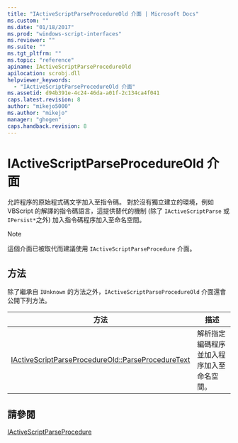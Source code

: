 ```yaml
---
title: "IActiveScriptParseProcedureOld 介面 | Microsoft Docs"
ms.custom: ""
ms.date: "01/18/2017"
ms.prod: "windows-script-interfaces"
ms.reviewer: ""
ms.suite: ""
ms.tgt_pltfrm: ""
ms.topic: "reference"
apiname: IActiveScriptParseProcedureOld
apilocation: scrobj.dll
helpviewer_keywords: 
  - "IActiveScriptParseProcedureOld 介面"
ms.assetid: d94b391e-4c24-46da-a01f-2c134ca4f041
caps.latest.revision: 8
author: "mikejo5000"
ms.author: "mikejo"
manager: "ghogen"
caps.handback.revision: 8
---
```

# IActiveScriptParseProcedureOld 介面
允許程序的原始程式碼文字加入至指令碼。  對於沒有獨立建立的環境，例如 VBScript 的解譯的指令碼語言，這提供替代的機制 \(除了 `IActiveScriptParse` 或 `IPersist*`之外\) 加入指令碼程序加入至命名空間。  
  
> [!NOTE]
>  這個介面已被取代而建議使用 `IActiveScriptParseProcedure` 介面。  
  
## 方法  
 除了繼承自 `IUnknown` 的方法之外，`IActiveScriptParseProcedureOld` 介面還會公開下列方法。  
  
|方法|描述|  
|--------|--------|  
|[IActiveScriptParseProcedureOld::ParseProcedureText](../../winscript/reference/iactivescriptparseprocedureold-parseproceduretext.md)|解析指定編碼程序並加入程序加入至命名空間。|  
  
## 請參閱  
 [IActiveScriptParseProcedure](../../winscript/reference/iactivescriptparseprocedure.md)